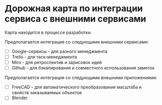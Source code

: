 # Дорожная карта по интеграции сервиса с внешними сервисами

Карта находится в процессе разработки.

Предполагается интеграция со следующими внешними сервисами:
- [ ] Google-сервисы - для разного менеджмента
- [ ] Trello - для таск-менеджмента
- [ ] Miro - для ретроспектив и зарисовок идей
- [ ] Github - для бэкапирования и совместного использования заметок

Предполагается интеграция со следующими внешними приложениями:
- [ ] FreeCAD - для автоматического преобразования масштаба и свойств заказываемых объектов
- [ ] Blender
